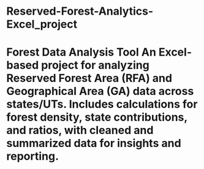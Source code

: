# Reserved-Forest-Analytics-Excel_project
# Forest Data Analysis Tool  An Excel-based project for analyzing Reserved Forest Area (RFA) and Geographical Area (GA) data across states/UTs. Includes calculations for forest density, state contributions, and ratios, with cleaned and summarized data for insights and reporting.
